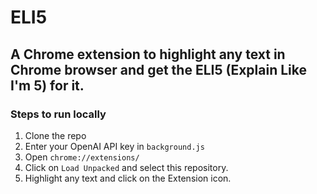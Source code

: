 # ELI5

## A Chrome extension to highlight any text in Chrome browser and get the ELI5 (Explain Like I'm 5) for it.

### Steps to run locally

1. Clone the repo
2. Enter your OpenAI API key in `background.js`
3. Open `chrome://extensions/`
4. Click on `Load Unpacked` and select this repository.
5. Highlight any text and click on the Extension icon.
